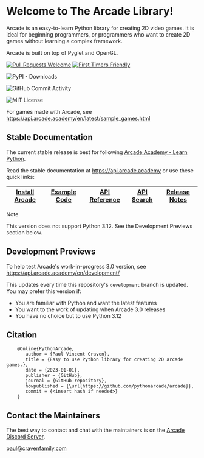 # Welcome to The Arcade Library!

Arcade is an easy-to-learn Python library for creating 2D video games.
It is ideal for beginning programmers, or programmers who want to create
2D games without learning a complex framework.

Arcade is built on top of Pyglet and OpenGL.

[Arcade Discord Server]: https://discord.gg/ZjGDqMp

[<img src="https://img.shields.io/badge/PRs-welcome-brightgreen.svg?style=flat" alt="Pull Requests Welcome">](http://makeapullrequest.com)
[<img src="https://img.shields.io/badge/first--timers--only-friendly-blue.svg" alt="First Timers Friendly">](http://www.firsttimersonly.com/)

![PyPI - Downloads](https://img.shields.io/pypi/dm/arcade)

![GitHub Commit Activity](https://img.shields.io/github/commit-activity/m/pythonarcade/arcade)

![MIT License](https://img.shields.io/pypi/l/arcade)


For games made with Arcade, see  https://api.arcade.academy/en/latest/sample_games.html

## Stable Documentation

[Arcade Academy - Learn Python]: https://learn.arcade.academy

The current stable release is best for following [Arcade Academy - Learn Python][].

Read the stable documentation at https://api.arcade.academy or use these quick links:

[Install Arcade]: https://api.arcade.academy/en/latest/install/index.html
[Example Code]: https://api.arcade.academy/en/latest/examples/index.html
[API Reference]: https://api.arcade.academy/en/latest/arcade.html
[API Search]: https://api.arcade.academy/en/latest/quick_index.html
[Release Notes]: https://api.arcade.academy/en/latest/development/release_notes.html

| [Install Arcade][] | [Example Code][] | [API Reference][] | [API Search][] | [Release Notes][] |
|--------------------|------------------|-------------------|----------------|-------------------|

> [!NOTE]
> This version does not support Python 3.12. See the Development Previews section below.

## Development Previews

To help test Arcade's work-in-progress 3.0 version, see https://api.arcade.academy/en/development/

This updates every time this repository's `development` branch is updated. You may
prefer this version if:

* You are familiar with Python and want the latest features
* You want to the work of updating when Arcade 3.0 releases
* You have no choice but to use Python 3.12

## Citation

```
    @Online{PythonArcade,
       author = {Paul Vincent Craven},
       title = {Easy to use Python library for creating 2D arcade games.},
       date = {2023-01-01},
       publisher = {GitHub},
       journal = {GitHub repository},
       howpublished = {\url{https://github.com/pythonarcade/arcade}},
       commit = {<insert hash if needed>}
    }
```

## Contact the Maintainers

The best way to contact and chat with the maintainers is on the
[Arcade Discord Server][].

paul@cravenfamily.com
